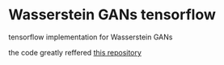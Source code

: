 # Wasserstein GANs tensorflow
tensorflow implementation for Wasserstein GANs

  the code greatly reffered [this repository][codeurl]
  
  [codeurl]:https://github.com/jiamings/wgan
